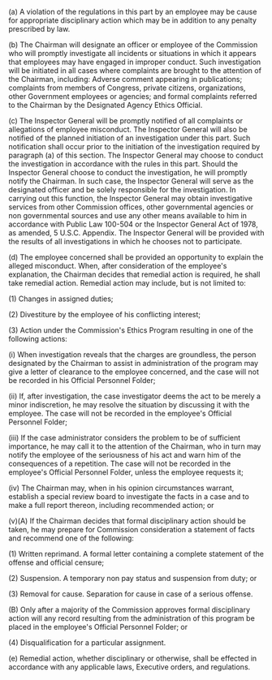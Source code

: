 (a) A violation of the regulations in this part by an employee may be cause for appropriate disciplinary action which may be in addition to any penalty prescribed by law.

(b) The Chairman will designate an officer or employee of the Commission who will promptly investigate all incidents or situations in which it appears that employees may have engaged in improper conduct. Such investigation will be initiated in all cases where complaints are brought to the attention of the Chairman, including: Adverse comment appearing in publications; complaints from members of Congress, private citizens, organizations, other Government employees or agencies; and formal complaints referred to the Chairman by the Designated Agency Ethics Official.

(c) The Inspector General will be promptly notified of all complaints or allegations of employee misconduct. The Inspector General will also be notified of the planned initiation of an investigation under this part. Such notification shall occur prior to the initiation of the investigation required by paragraph (a) of this section. The Inspector General may choose to conduct the investigation in accordance with the rules in this part. Should the Inspector General choose to conduct the investigation, he will promptly notify the Chairman. In such case, the Inspector General will serve as the designated officer and be solely responsible for the investigation. In carrying out this function, the Inspector General may obtain investigative services from other Commission offices, other governmental agencies or non governmental sources and use any other means available to him in accordance with Public Law 100-504 or the Inspector General Act of 1978, as amended, 5 U.S.C. Appendix. The Inspector General will be provided with the results of all investigations in which he chooses not to participate.
                                    

(d) The employee concerned shall be provided an opportunity to explain the alleged misconduct. When, after consideration of the employee's explanation, the Chairman decides that remedial action is required, he shall take remedial action. Remedial action may include, but is not limited to:

(1) Changes in assigned duties;

(2) Divestiture by the employee of his conflicting interest;

(3) Action under the Commission's Ethics Program resulting in one of the following actions:

(i) When investigation reveals that the charges are groundless, the person designated by the Chairman to assist in administration of the program may give a letter of clearance to the employee concerned, and the case will not be recorded in his Official Personnel Folder;

(ii) If, after investigation, the case investigator deems the act to be merely a minor indiscretion, he may resolve the situation by discussing it with the employee. The case will not be recorded in the employee's Official Personnel Folder;

(iii) If the case administrator considers the problem to be of sufficient importance, he may call it to the attention of the Chairman, who in turn may notify the employee of the seriousness of his act and warn him of the consequences of a repetition. The case will not be recorded in the employee's Official Personnel Folder, unless the employee requests it;

(iv) The Chairman may, when in his opinion circumstances warrant, establish a special review board to investigate the facts in a case and to make a full report thereon, including recommended action; or

(v)(A) If the Chairman decides that formal disciplinary action should be taken, he may prepare for Commission consideration a statement of facts and recommend one of the following:

(1) Written reprimand. A formal letter containing a complete statement of the offense and official censure;

(2) Suspension. A temporary non pay status and suspension from duty; or

(3) Removal for cause. Separation for cause in case of a serious offense.

(B) Only after a majority of the Commission approves formal disciplinary action will any record resulting from the administration of this program be placed in the employee's Official Personnel Folder; or

(4) Disqualification for a particular assignment.

(e) Remedial action, whether disciplinary or otherwise, shall be effected in accordance with any applicable laws, Executive orders, and regulations.

